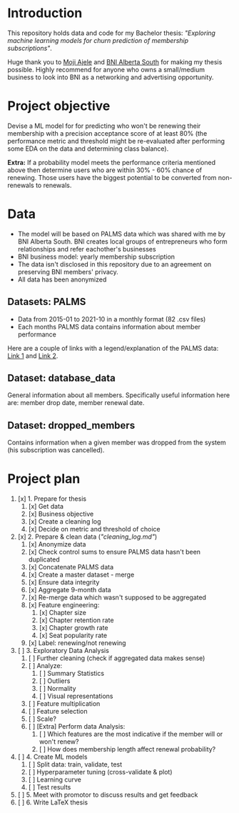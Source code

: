 # Introduction
This repository holds data and code for my Bachelor thesis: *"Exploring machine learning models for churn prediction of membership subscriptions"*. 

Huge thank you to [Moji Ajele](https://www.linkedin.com/in/mojiajele) and [BNI Alberta South](https://bnisalberta.ca) for making my thesis possible. Highly recommend for anyone who owns a small/medium business to look into BNI as a networking and advertising opportunity.

# Project objective
Devise a ML model for for predicting who won't be renewing their membership with a precision acceptance score of at least 80% (the performance metric and threshold might be re-evaluated after performing some EDA on the data and determining class balance).

**Extra:** If a probability model meets the performance criteria mentioned above then determine users who are within 30% - 60% chance of renewing. Those users have the biggest potential to be converted from non-renewals to renewals.

# Data
- The model will be based on PALMS data which was shared with me by BNI Alberta South. BNI creates local groups of entrepreneurs who form relationships and refer eachother's businesses
- BNI business model: yearly membership subscription
- The data isn't disclosed in this repository due to an agreement on preserving BNI members' privacy.
- All data has been anonymized

## Datasets: PALMS
- Data from 2015-01 to 2021-10 in a monthly format (82 .csv files)
- Each months PALMS data contains information about member performance

Here are a couple of links with a legend/explanation of the PALMS data: [Link 1](https://support.bniconnect.com/hc/en-us/articles/219067027-Summary-PALMS-Report) and [Link 2](https://bniblog.co.nz/bni-core-values/accountability/palms-for-beginners/).


## Dataset: database_data
General information about all members. Specifically useful information here are: member drop date, member renewal date.

## Dataset: dropped_members
Contains information when a given member was dropped from the system (his subscription was cancelled).


# Project plan
1. [x] 1. Prepare for thesis
   1. [x] Get data
   2. [x] Business objective
   3. [x] Create a cleaning log
   4. [x] Decide on metric and threshold of choice
2. [x] 2. Prepare & clean data (*"cleaning_log.md"*)
   1. [x] Anonymize data
   2. [x] Check control sums to ensure PALMS data hasn't been duplicated
   3. [x] Concatenate PALMS data
   4. [x] Create a master dataset - merge
   5. [x] Ensure data integrity
   6. [x] Aggregate 9-month data
   7. [x] Re-merge data which wasn't supposed to be aggregated
   8. [x]  Feature engineering:
      1. [x] Chapter size
      2. [x] Chapter retention rate
      3. [x] Chapter growth rate
      4. [x] Seat popularity rate
   9. [x] Label: renewing/not renewing
3. [ ] 3. Exploratory Data Analysis
   1. [ ] Further cleaning (check if aggregated data makes sense)
   2. [ ] Analyze:
      1. [ ] Summary Statistics
      2. [ ] Outliers
      3. [ ] Normality
      4. [ ] Visual representations
   3. [ ] Feature multiplication
   4. [ ] Feature selection
   5. [ ] Scale?
   6. [ ] [Extra] Perform data Analysis:
      1. [ ] Which features are the most indicative if the member will or won't renew?
      2. [ ] How does membership length affect renewal probability?
4. [ ] 4. Create ML models
   1. [ ] Split data: train, validate, test
   2. [ ] Hyperparameter tuning (cross-validate & plot)
   3. [ ] Learning curve
   4. [ ] Test results
5. [ ] 5. Meet with promotor to discuss results and get feedback
6. [ ] 6. Write LaTeX thesis 
